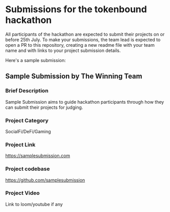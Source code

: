 
# Submissions for the tokenbound hackathon

All participants of the hackathon are expected to submit their projects on or before 25th July. To make your submissions, the team lead is expected to open a PR to this repository, creating a new readme file with your team name and with links to your project submission details.

Here's a sample submission:

## Sample Submission by The Winning Team

### Brief Description
Sample Submission aims to guide hackathon participants through how they can submit their projects for judging.

### Project Category
SocialFi/DeFi/Gaming

### Project Link
https://samplesubmission.com

### Project codebase
https://github.com/samplesubmission

### Project Video
Link to loom/youtube if any

     
